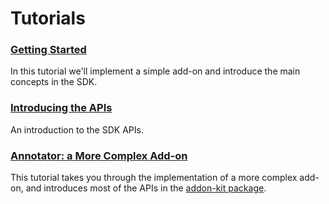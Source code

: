 # Tutorials #

### [Getting Started](dev-guide/addon-development/getting-started.html) ###
In this tutorial we'll implement a simple add-on and introduce the main
concepts in the SDK.

### [Introducing the APIs](dev-guide/addon-development/api-intro.html) ###
An introduction to the SDK APIs.

### [Annotator: a More Complex Add-on](dev-guide/addon-development/annotator/annotator.html) ###
This tutorial takes you through the implementation of a more complex add-on,
and introduces most of the APIs in the [addon-kit package](packages/addon-kit/addon-kit.html).
